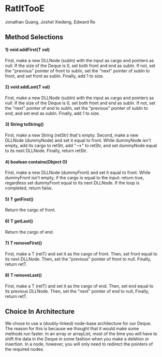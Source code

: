 # RatItTooE
Jonathan Quang, Joshel Xiedeng, Edward Ro

## Method Selections
#### 1) void	 addFirst(T val)
First, make a new DLLNode (subIn) with the input as cargo and pointers as null.  If the size of the Deque is 0, set both front and end as subIn.  If not, set the "previous" pointer of front to subIn, set the "next" pointer of subIn to front, and set front as subIn.  Finally, add 1 to size.

#### 2) void	 addLast(T val)
First, make a new DLLNode (subIn) with the input as cargo and pointers as null.  If the size of the Deque is 0, set both front and end as subIn.  If not, set the "next" pointer of end to subIn, set the "previous" pointer of subIn to end, and set end as subIn. Finally, add 1 to size.

#### 3) String  toString()
First, make a new String (retStr) that's empty.  Second, make a new DLLNode (dummyNode) and set it equal to front.  While dummyNode isn't empty, add its cargo to retStr, add "-->" to retStr, and set dummyNode equal to its next DLLNode.  Finally, return retStr.

#### 4) boolean contains(Object O)
First, make a new DLLNode (dummyFront) and set it equal to front.  While dummyFront isn't empty, if the cargo is equal to the input: return true, regardless set dummyFront equal to its next DLLNode.  If the loop is completed, return false.

#### 5) T 	 getFirst()
Return the cargo of front.

#### 6) T	 getLast()
Return the cargo of end.

#### 7) T 	 removeFirst()
First, make a T (retT) and set it as the cargo of front.  Then, set front equal to its next DLLNode.  Then, set the "previous" pointer of front to null.  Finally, return retT.

#### 8) T	 removeLast()
First, make a T (retT) and set it as the cargo of end.  Then, set end equal to its previous DLLNode.  Then, set the "next" pointer of end to null, Finally, return retT.

## Choice In Architecture
We chose to use a (doubly-linked) node-base architecture for our Deque.  The reason for this is because we thought that it would make some methods run faster.  In an array or arrayList, most of the time you will have to shift the data in the Deque in some fashion when you make a deletion or insertion.  In a node, however, you will only need to redirect the pointers of the required nodes.
